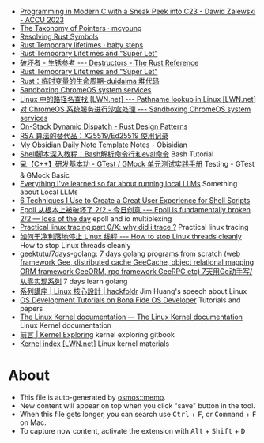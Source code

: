 - [Programming in Modern C with a Sneak Peek into C23 - Dawid Zalewski - ACCU 2023](https://www.youtube.com/watch?v=lLv1s7rKeCM)
- [The Taxonomy of Pointers · mcyoung](https://mcyoung.xyz/2021/05/24/ptr-taxonomy/#fn:go-nuts)
- [Resolving Rust Symbols](https://blog.shrirambalaji.com/posts/resolving-rust-symbols/)
- [Rust Temporary lifetimes · baby steps](https://smallcultfollowing.com/babysteps/blog/2023/03/15/temporary-lifetimes/#design-principles)
- [Rust Temporary Lifetimes and "Super Let"](https://blog.m-ou.se/super-let/)
- [破坏者 - 生锈参考 --- Destructors - The Rust Reference](https://doc.rust-lang.org/reference/destructors.html#constant-promotion)
- [Rust Temporary Lifetimes and "Super Let"](https://blog.m-ou.se/super-let/)
- [Rust：临时变量的生命周期-duidaima 堆代码](https://www.duidaima.com/Group/Topic/Rust/19139)
- [Sandboxing ChromeOS system services](https://www.chromium.org/chromium-os/developer-library/guides/development/sandboxing/)
- [Linux 中的路径名查找 [LWN.net] --- Pathname lookup in Linux [LWN.net]](https://lwn.net/Articles/649115/)
- [对 ChromeOS 系统服务进行沙盒处理 --- Sandboxing ChromeOS system services](https://www.chromium.org/chromium-os/developer-library/guides/development/sandboxing/#seccomp-filters)
- [On-Stack Dynamic Dispatch - Rust Design Patterns](https://rust-unofficial.github.io/patterns/idioms/on-stack-dyn-dispatch.html)
- [RSA 算法的替代品：X25519/Ed25519 使用记录](https://akarin.dev/2021/09/16/a-taste-of-curve25519/)
- [My Obsidian Daily Note Template](https://dannb.org/blog/2022/obsidian-daily-note-template/) Notes - Obisidian
- [Shell脚本深入教程：Bash解析命令行和eval命令](https://www.junmajinlong.com/shell/script_course/shell_cmdline_parse_eval/index.html) Bash Tutorial
- [💻【C++】研发基本功 - GTest / GMock 单元测试实践手册](https://imageslr.com/2023/gtest.html) Testing - GTest & GMock Basic
- [Everything I've learned so far about running local LLMs](https://nullprogram.com/blog/2024/11/10/) Something about Local LLMs
- [6 Techniques I Use to Create a Great User Experience for Shell Scripts](https://nochlin.com/blog/6-techniques-i-use-to-create-a-great-user-experience-for-shell-scripts)
- [Epoll 从根本上被破坏了 2/2 - 今日创意 --- Epoll is fundamentally broken 2/2 — Idea of the day](https://idea.popcount.org/2017-03-20-epoll-is-fundamentally-broken-22/#fn:tuple) epoll and io multiplexing
- [Practical linux tracing part 0/X: why did i trace ?](https://medium.com/coccoc-engineering-blog/practical-linux-tracing-part-0-x-why-did-i-trace-5597a35a3bb5) Practical linux tracing
- [如何干净利落地停止 Linux 线程 --- How to stop Linux threads cleanly](https://mazzo.li/posts/stopping-linux-threads.html) How to stop Linux threads cleanly
- [geektutu/7days-golang: 7 days golang programs from scratch (web framework Gee, distributed cache GeeCache, object relational mapping ORM framework GeeORM, rpc framework GeeRPC etc)  7天用Go动手写/从零实现系列](https://github.com/geektutu/7days-golang) 7 days learn golang
- [系列講座 | Linux 核心設計 | hackfoldr](https://beta.hackfoldr.org/linux) Jim Huang's speech about Linux
- [OS Development Tutorials on Bona Fide OS Developer](http://www.osdever.net/tutorials/) Tutorials and papers
- [The Linux Kernel documentation — The Linux Kernel  documentation](https://www.kernel.org/doc/html/next/index.html) Linux Kernel documentation
- [前言 | Kernel Exploring](https://richardweiyang-2.gitbook.io/kernel-exploring/) kernel exploring gitbook
- [Kernel index [LWN.net]](https://lwn.net/Kernel/Index/#Development_model-Patterns) Linux kernel materials

# About

- This file is auto-generated by [osmos::memo](https://github.com/osmoscraft/osmosmemo).
- New content will appear on top when you click "save" button in the tool.
- When this file gets longer, you can search use <kbd>Ctrl</kbd> + <kbd>F</kbd>, or <kbd>Command</kbd> + <kbd>F</kbd> on Mac.
- To capture now content, activate the extension with <kbd>Alt</kbd> + <kbd>Shift</kbd> + <kbd>D</kbd>
